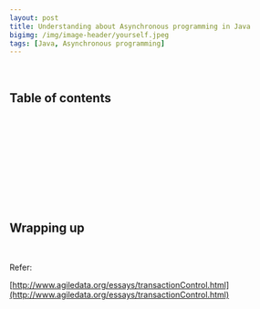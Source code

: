 ```yaml
---
layout: post
title: Understanding about Asynchronous programming in Java
bigimg: /img/image-header/yourself.jpeg
tags: [Java, Asynchronous programming]
---
```





<br>

## Table of contents





<br>

## 






<br>

## 






<br>

## 





<br>

## Wrapping up




<br>

Refer:

[http://www.agiledata.org/essays/transactionControl.html](http://www.agiledata.org/essays/transactionControl.html)

[]()